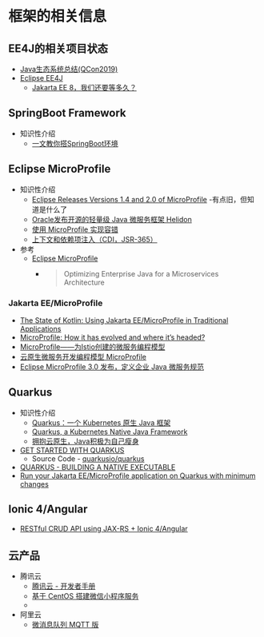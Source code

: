 
# 框架的相关信息
## EE4J的相关项目状态
   * [Java生态系统总结(QCon2019)](http://monkeybean.cn/2019/05/12/qcon2019/)<br>
   * [Eclipse EE4J](https://projects.eclipse.org/projects/ee4j/status.php)<br>
        + [Jakarta EE 8，我们还要等多久？](https://www.chainnews.com/articles/204271580241.htm)<br>
## SpringBoot Framework
   * 知识性介绍
      + [一文教你搭SpringBoot环境](https://zhuanlan.zhihu.com/p/106337255)<br>
## Eclipse MicroProfile
   * 知识性介绍
      + [Eclipse Releases Versions 1.4 and 2.0 of MicroProfile](https://www.infoq.com/news/2018/08/microprofile-1.4-and-2.0) -有点旧，但知道是什么了<br>
      + [Oracle发布开源的轻量级 Java 微服务框架 Helidon](https://blog.csdn.net/u012889902/article/details/83068277)<br>
      + [使用 MicroProfile 实现容错](https://cloud.ibm.com/docs/java?topic=java-mp-fault-tolerance&locale=zh-cn)<br>
      + [上下文和依赖项注入（CDI，JSR-365）](https://cloud.ibm.com/docs/java?topic=java-mp-cdi&locale=zh-cn)<br>
   * 参考
      + [Eclipse MicroProfile](https://microprofile.io/)<br>
         - >Optimizing Enterprise Java for a Microservices Architecture
### Jakarta EE/MicroProfile
   * [The State of Kotlin: Using Jakarta EE/MicroProfile in Traditional Applications](https://dzone.com/articles/the-state-of-kotlin-for-jakarta-eemicroprofile-tra)<br>
   * [MicroProfile: How it has evolved and where it’s headed?](https://www.tomitribe.com/blog/microprofile-how-it-has-evolved-and-where-its-headed/)<br>
   * [MicroProfile——为Istio创建的微服务编程模型](https://www.servicemesher.com/blog/microprofile-the-microservice-programming-model-made-for-istio/)<br>
   * [云原生微服务开发编程模型 MicroProfile](https://www.oschina.net/p/microprofile)<br>
   * [Eclipse MicroProfile 3.0 发布，定义企业 Java 微服务规范](https://www.oschina.net/news/107405/microprofil-3-0-released)<br>

## Quarkus
   * 知识性介绍
      + [Quarkus：一个 Kubernetes 原生 Java 框架](https://www.infoq.cn/article/QYNE5rQ_PucIZIsmkk4J)<br>
      + [Quarkus, a Kubernetes Native Java Framework](https://www.infoq.com/news/2019/03/redhat-release-quarkus/)<br>
      + [拥抱云原生，Java积极为自己瘦身](https://zhuanlan.zhihu.com/p/91248651)<br>
   * [GET STARTED WITH QUARKUS](https://quarkus.io/)<br>
      + Source Code - [quarkusio/quarkus](https://github.com/quarkusio/quarkus)<br>
   * [QUARKUS - BUILDING A NATIVE EXECUTABLE](https://quarkus.io/guides/building-native-image)<br>
   * [Run your Jakarta EE/MicroProfile application on Quarkus with minimum changes](https://jefrajames.fr/2019/12/17/run-your-jakarta-ee-microprofile-application-on-quarkus-with-minimum-changes/)<br>
   
## Ionic 4/Angular
   * [RESTful CRUD API using JAX-RS + Ionic 4/Angular](https://omosaziegbe.com/ionic4-jax-rs-backend/)<br>
   
   
## 云产品
   * 腾讯云
      + [腾讯云 - 开发者手册](https://cloud.tencent.com/developer/devdocs)<br>
      + [基于 CentOS 搭建微信小程序服务](https://cloud.tencent.com/developer/labs/lab/10004)<br>
      + []()<br>
   * 阿里云
      + [微消息队列 MQTT 版](https://www.alibabacloud.com/help/zh/product/100973.htm?spm=a2796.intl-zh-product-ons_mqtt_pre_intl.0.0.11512820F6VZbm)<br>
